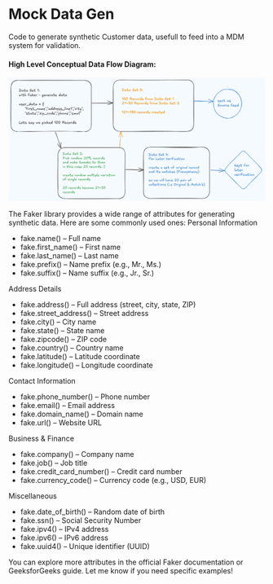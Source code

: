 # Mock Data Gen

Code to generate synthetic Customer data, usefull to feed into a MDM system for validation.

<h4>High Level Conceptual Data Flow Diagram:</h4>

![The Idea!!](diagram/version1.png "Data Flow Overview")


The Faker library provides a wide range of attributes for generating synthetic data. Here are some commonly used ones:
Personal Information
- fake.name() – Full name
- fake.first_name() – First name
- fake.last_name() – Last name
- fake.prefix() – Name prefix (e.g., Mr., Ms.)
- fake.suffix() – Name suffix (e.g., Jr., Sr.)

Address Details
- fake.address() – Full address (street, city, state, ZIP)
- fake.street_address() – Street address
- fake.city() – City name
- fake.state() – State name
- fake.zipcode() – ZIP code
- fake.country() – Country name
- fake.latitude() – Latitude coordinate
- fake.longitude() – Longitude coordinate

Contact Information
- fake.phone_number() – Phone number
- fake.email() – Email address
- fake.domain_name() – Domain name
- fake.url() – Website URL

Business & Finance
- fake.company() – Company name
- fake.job() – Job title
- fake.credit_card_number() – Credit card number
- fake.currency_code() – Currency code (e.g., USD, EUR)

Miscellaneous
- fake.date_of_birth() – Random date of birth
- fake.ssn() – Social Security Number
- fake.ipv4() – IPv4 address
- fake.ipv6() – IPv6 address
- fake.uuid4() – Unique identifier (UUID)

You can explore more attributes in the official Faker documentation or GeeksforGeeks guide. Let me know if you need specific examples!

